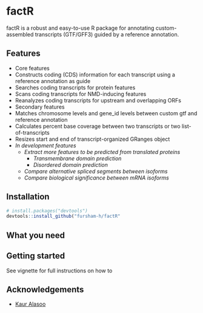 # factR

factR is a robust and easy-to-use R package for annotating custom-assembled transcripts (GTF/GFF3) guided by a reference annotation. 

## Features
* Core features 
* Constructs coding (CDS) information for each transcript using a reference annotation as guide
* Searches coding transcripts for protein features
* Scans coding transcripts for NMD-inducing features
* Reanalyzes coding transcripts for upstream and overlapping ORFs
* Secondary features 
* Matches chromosome levels and gene_id levels between custom gtf and reference annotation 
* Calculates percent base coverage between two transcripts or two list-of-transcripts
* Resizes start and end of transcript-organized GRanges object
* *In development features*
  * *Extract more features to be predicted from translated proteins*
    * *Transmembrane domain prediction*
    * *Disordered domain prediction*
  * *Compare alternative spliced segments between isoforms*
  * *Compare biological significance between mRNA isoforms*

## Installation
```r
# install.packages("devtools")
devtools::install_github("fursham-h/factR"
```

## What you need

## Getting started
See vignette for full instructions on how to 

## Acknowledgements
* [Kaur Alasoo](https://github.com/kauralasoo)
